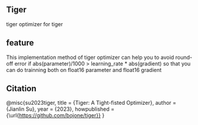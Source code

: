 ## Tiger
tiger optimizer for tiger

## feature
This implementation method of tiger optimizer can help you to avoid round-off error if abs(parameter)/1000 > learning_rate * abs(gradient) so that you can do trainning both on float16 parameter and float16 gradient


## Citation
@misc{su2023tiger,
  title     = {Tiger: A Tight-fisted Optimizer},
  author    = {Jianlin Su},
  year      = {2023},
  howpublished = {\url{https://github.com/bojone/tiger}}
}
